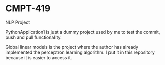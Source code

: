 # CMPT-419
NLP Project

PythonApplication1 is just a dummy project used by me to test the commit, push and pull functionality.

Global linear models is the project where the author has already implemented the perceptron learning algorithm. I put it in this repository because it is easier to access it.

